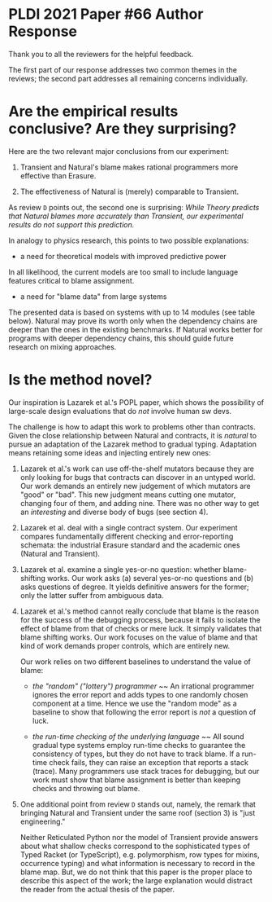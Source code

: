 PLDI 2021 Paper #66 Author Response
===========================================================================

Thank you to all the reviewers for the helpful feedback. 

The first part of our response addresses two common themes in the
reviews; the second part addresses all remaining concerns individually.  

Are the empirical results conclusive? Are they surprising?
===========================================================================

Here are the two relevant major conclusions from our experiment:

1. Transient and Natural's blame makes rational programmers more effective than Erasure.

2. The effectiveness of Natural is (merely) comparable to Transient.

As review `D` points out, the second one is surprising: _While Theory
predicts that Natural blames more accurately than Transient, our
experimental results do not support this prediction._

In analogy to physics research, this points to two possible explanations:

- a need for theoretical models with improved predictive power

In all likelihood, the current models are too small to include language features
critical to blame assignment. 

- a need for "blame data" from large systems 

The presented data is based on systems with up to 14 modules (see table
below).  Natural may prove its worth only when the dependency chains are
deeper than the ones in the existing benchmarks. If Natural works better
for programs with deeper dependency chains, this should guide future research
on mixing approaches.

Is the method novel? 
===========================================================================

Our inspiration is Lazarek et al.'s POPL paper, which shows the possibility
of large-scale design evaluations that do _not_ involve human sw devs.

The challenge is how to adapt this work to problems other than
contracts. Given the close relationship between Natural and contracts, it
is _natural_ to pursue an adaptation of the Lazarek method to gradual
typing. Adaptation means retaining some ideas and injecting entirely new
ones:

1. Lazarek et al.'s work can use off-the-shelf mutators because they are only
   looking for bugs that contracts can discover in an untyped world.  Our
   work demands an entirely new judgement of which mutators are "good" or
   "bad". This new judgment means cutting one mutator, changing four of them,
   and adding nine. There was no other way to get an _interesting_ and
   diverse body of bugs (see section 4).

2. Lazarek et al. deal with a single contract system. Our experiment compares
   fundamentally different checking and error-reporting schemata: the
   industrial Erasure standard and the academic ones (Natural and Transient). 
   
3. Lazarek et al. examine a single yes-or-no question: whether blame-shifting
   works. Our work asks (a) several yes-or-no questions and (b) asks
   questions of degree. It yields definitive answers for the former; only the
   latter suffer from ambiguous data.

4. Lazarek et al.'s method cannot really conclude that blame is the reason
   for the success of the debugging process, because it fails to isolate the
   effect of blame from that of checks or mere luck. It simply validates that
   blame shifting works. Our work focuses on the value of blame and that kind
   of work demands proper controls, which are entirely new.

   Our work relies on two different baselines to understand the value of blame:

   - _the "random" ("lottery") programmer_ ~~ An irrational programmer ignores
     the error report and adds types to one randomly chosen component at a
     time. Hence we use the "random mode" as a baseline to show that following
     the error report is _not_ a question of luck.

   - _the run-time checking of the underlying language_ ~~ All sound gradual
     type systems employ run-time checks to guarantee the consistency of types,
     but they do not have to track blame. If a run-time check fails, they can
     raise an exception that reports a stack (trace).  Many programmers use
     stack traces for debugging, but our work must show that blame assignment
     is better than keeping checks and throwing out blame.

5. One additional point from review `D` stands out, namely, the remark that
   bringing Natural and Transient under the same roof (section 3) is "just
   engineering."

   Neither Reticulated Python nor the model of Transient provide answers
   about what shallow checks correspond to the sophisticated types of Typed
   Racket (or TypeScript), e.g.  polymorphism, row types for mixins,
   occurrence typing) and what information is necessary to record in the
   blame map.  But, we do not think that this paper is the proper place to
   describe this aspect of the work; the large explanation would distract the
   reader from the actual thesis of the paper.
